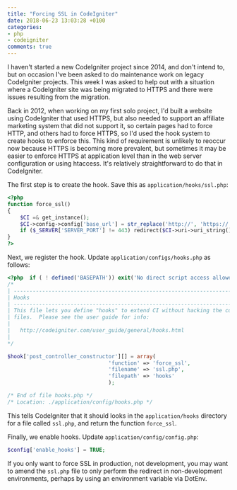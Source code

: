 ```yaml
---
title: "Forcing SSL in CodeIgniter"
date: 2018-06-23 13:03:28 +0100
categories:
- php
- codeigniter
comments: true
---
```


I haven't started a new CodeIgniter project since 2014, and don't intend to, but on occasion I've been asked to do maintenance work on legacy CodeIgniter projects. This week I was asked to help out with a situation where a CodeIgniter site was being migrated to HTTPS and there were issues resulting from the migration.

Back in 2012, when working on my first solo project, I'd built a website using CodeIgniter that used HTTPS, but also needed to support an affiliate marketing system that did not support it, so certain pages had to force HTTP, and others had to force HTTPS, so I'd used the hook system to create hooks to enforce this. This kind of requirement is unlikely to reoccur now because HTTPS is becoming more prevalent, but sometimes it may be easier to enforce HTTPS at application level than in the web server configuration or using htaccess. It's relatively straightforward to do that in CodeIgniter.

The first step is to create the hook. Save this as `application/hooks/ssl.php`:

```php
<?php
function force_ssl()
{
    $CI =& get_instance();
    $CI->config->config['base_url'] = str_replace('http://', 'https://', $CI->config->config['base_url']);
    if ($_SERVER['SERVER_PORT'] != 443) redirect($CI->uri->uri_string());
}
?>
```

Next, we register the hook. Update `application/configs/hooks.php` as follows:

```php
<?php  if ( ! defined('BASEPATH')) exit('No direct script access allowed');
/*
| -------------------------------------------------------------------------
| Hooks
| -------------------------------------------------------------------------
| This file lets you define "hooks" to extend CI without hacking the core
| files.  Please see the user guide for info:
|
|	http://codeigniter.com/user_guide/general/hooks.html
|
*/

$hook['post_controller_constructor'][] = array(
                                'function' => 'force_ssl',
                                'filename' => 'ssl.php',
                                'filepath' => 'hooks'
                                );

/* End of file hooks.php */
/* Location: ./application/config/hooks.php */
```

This tells CodeIgniter that it should looks in the `application/hooks` directory for a file called `ssl.php`, and return the function `force_ssl`.

Finally, we enable hooks. Update `application/config/config.php`:

```php
$config['enable_hooks'] = TRUE;
```

If you only want to force SSL in production, not development, you may want to amend the `ssl.php` file to only perform the redirect in non-development environments, perhaps by using an environment variable via DotEnv.
